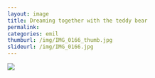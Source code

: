 ```yaml
---
layout: image
title: Dreaming together with the teddy bear
permalink: 
categories: emil
thumburl: /img/IMG_0166_thumb.jpg
slideurl: /img/IMG_0166.jpg 
---
```

![](/img/IMG_0166.jpg)


